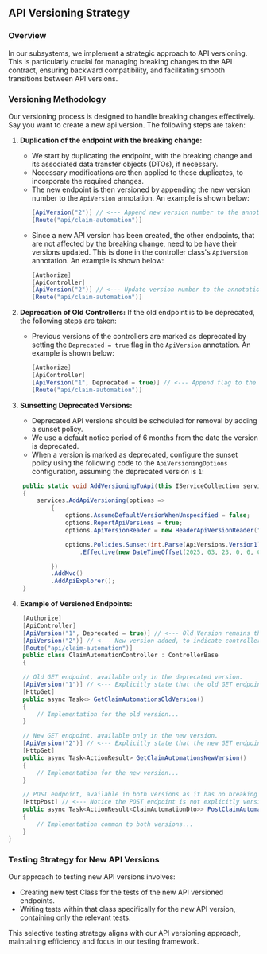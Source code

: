﻿## API Versioning Strategy

### Overview
In our subsystems, we implement a strategic approach to API versioning. This is particularly crucial for managing breaking changes to the API contract, ensuring backward compatibility, and facilitating smooth transitions between API versions.

### Versioning Methodology
Our versioning process is designed to handle breaking changes effectively.
Say you want to create a new api version. The following steps are taken:

1. **Duplication of the endpoint with the breaking change:**

    - We start by duplicating the endpoint, with the breaking change and its associated data transfer objects (DTOs), if necessary.
    - Necessary modifications are then applied to these duplicates, to incorporate the required changes.
    - The new endpoint is then versioned by appending the new version number to the `ApiVersion` annotation. An example is shown below:
      ```csharp
      [ApiVersion("2")] // <--- Append new version number to the annotation
      [Route("api/claim-automation")]
      ```
    - Since a new API version has been created, the other endpoints, that are not affected by the breaking change, need to be have their versions updated. This is done in the controller class's `ApiVersion` annotation. An example is shown below:
      ```csharp
      [Authorize]
      [ApiController]
      [ApiVersion("2")] // <--- Update version number to the annotation
      [Route("api/claim-automation")]
      ```

2. **Deprecation of Old Controllers:**
   If the old endpoint is to be deprecated, the following steps are taken:
    - Previous versions of the controllers are marked as deprecated by setting the `Deprecated = true` flag in the `ApiVersion` annotation. An example is shown below:
      ```csharp
      [Authorize]
      [ApiController]
      [ApiVersion("1", Deprecated = true)] // <--- Append flag to the annotation
      [Route("api/claim-automation")]
      ```
3. **Sunsetting Deprecated Versions:**
   - Deprecated API versions should be scheduled for removal by adding a sunset policy.
   - We use a default notice period of 6 months from the date the version is deprecated.
   - When a version is marked as deprecated, configure the sunset policy using the following code to the `ApiVersioningOptions` configuration, assuming the deprecated version is `1`:

```csharp
    public static void AddVersioningToApi(this IServiceCollection services)
    {
        services.AddApiVersioning(options =>
            {
                options.AssumeDefaultVersionWhenUnspecified = false;
                options.ReportApiVersions = true;
                options.ApiVersionReader = new HeaderApiVersionReader("X-API-Version");

                options.Policies.Sunset(int.Parse(ApiVersions.Version1)) // <--- Sunset policy for deprecated version 1
                    .Effective(new DateTimeOffset(2025, 03, 23, 0, 0, 0, TimeSpan.Zero));

            })
            .AddMvc()
            .AddApiExplorer();
    }
```

4. **Example of Versioned Endpoints:**

```csharp
    [Authorize]
    [ApiController]
    [ApiVersion("1", Deprecated = true)] // <--- Old Version remains the same, but is marked as deprecated.
    [ApiVersion("2")] // <--- New version added, to indicate controller has endppoints for this version as well.
    [Route("api/claim-automation")]
    public class ClaimAutomationController : ControllerBase
    {

    // Old GET endpoint, available only in the deprecated version.
    [ApiVersion("1")] // <--- Explicitly state that the old GET endpoint, is to only appear in the old version
    [HttpGet]
    public async Task<> GetClaimAutomationsOldVersion()
    {
        // Implementation for the old version...
    }

    // New GET endpoint, available only in the new version.
    [ApiVersion("2")] // <--- Explicitly state that the new GET endpoint, is to only appear in the new version
    [HttpGet]
    public async Task<ActionResult> GetClaimAutomationsNewVersion()
    {
        // Implementation for the new version...
    }

    // POST endpoint, available in both versions as it has no breaking changes.
    [HttpPost] // <--- Notice the POST endpoint is not explicitly versioned which means it is available in both versions
    public async Task<ActionResult<ClaimAutomationDto>> PostClaimAutomation() // <--- This endpoint is not duplicated
    {
        // Implementation common to both versions...
    }
}
   ```

### Testing Strategy for New API Versions
Our approach to testing new API versions involves:

- Creating new test Class for the tests of the new API versioned endpoints.
- Writing tests within that class specifically for the new API version, containing only the relevant tests.

This selective testing strategy aligns with our API versioning approach, maintaining efficiency and focus in our testing framework.
